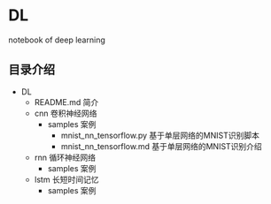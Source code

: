 # DL
notebook of deep learning
## 目录介绍
+ DL
    + README.md  简介
    + cnn 卷积神经网络
        + samples 案例
            + mnist_nn_tensorflow.py 基于单层网络的MNIST识别脚本
            + mnist_nn_tensorflow.md 基于单层网络的MNIST识别介绍
    + rnn 循环神经网络
        + samples 案例
    + lstm 长短时间记忆
        + samples 案例
